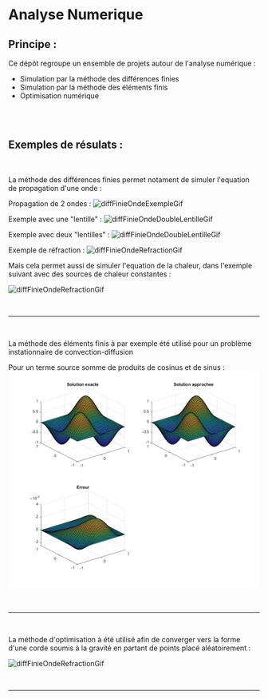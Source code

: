 # Analyse Numerique


## Principe :
Ce dépôt regroupe un ensemble de projets autour de l'analyse numérique : 

- Simulation par la méthode des différences finies
- Simulation par la méthode des éléments finis
- Optimisation numérique

<br />

<br />

## Exemples de résulats :



<br />

La méthode des différences finies permet notament de simuler l'equation de propagation d'une onde :

Propagation de 2 ondes :
![diffFinieOndeExempleGif](Differences-finies/Equation-onde/Processing/Resultats/Version-Gif/Exemple.gif)

Exemple avec une "lentille" :
![diffFinieOndeDoubleLentilleGif](Differences-finies/Equation-onde/Processing/Resultats/Version-Gif/LENTILLE2.gif)

Exemple avec deux "lentilles" :
![diffFinieOndeDoubleLentilleGif](Differences-finies/Equation-onde/Processing/Resultats/Version-Gif/2lentilles.gif)



Exemple de réfraction :
![diffFinieOndeRefractionGif](Differences-finies/Equation-onde/Processing/Resultats/Version-Gif/refraction2.gif)

Mais cela permet aussi de simuler l'equation de la chaleur, dans l'exemple suivant avec des sources de chaleur constantes :

![diffFinieOndeRefractionGif](Differences-finies/Equation-de-la-chaleur/Resultats/Exemple.gif)


<br />

***

<br />

La méthode des éléments finis à par exemple été utilisé pour un problème instationnaire de convection-diffusion

Pour un terme source somme de produits de cosinus et de sinus :
![diffFinieOndeRefractionGif](Elements-finis/3D/Resultats/II-eps01-beta(1,0).jpg)


<br />

***

<br />

La méthode d'optimisation à été utilisé afin de converger vers la forme d'une corde soumis à la gravité en partant de points placé aléatoirement :

![diffFinieOndeRefractionGif](Optimisation-numérique/Resultats/GifMinimisation.gif)

<br />

***

<br />
